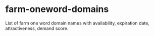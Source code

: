 # farm-oneword-domains
List of farm one word domain names with availability, expiration date, attractiveness, demand score.
